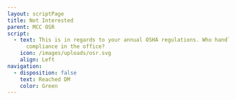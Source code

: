 ```yaml
---
layout: scriptPage
title: Not Interested
parent: MCC OSR
script:
  - text: This is in regards to your annual OSHA regulations. Who handles the
      compliance in the office?
    icon: /images/uploads/osr.svg
    align: Left
navigation:
  - disposition: false
    text: Reached DM
    color: Green
---
```

